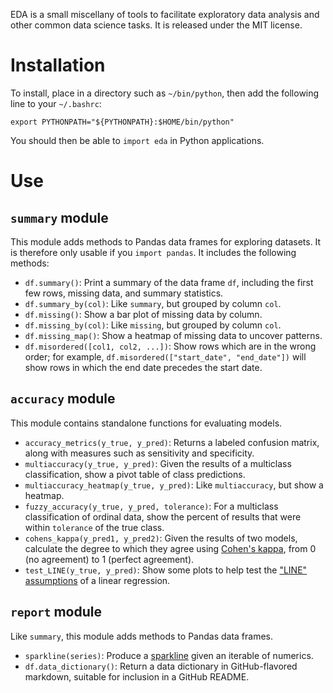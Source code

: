 EDA is a small miscellany of tools to facilitate exploratory data analysis and other common data science tasks. It is released under the MIT license.

# Installation

To install, place in a directory such as `~/bin/python`, then add the following line to your `~/.bashrc`:

``` {.bash}
export PYTHONPATH="${PYTHONPATH}:$HOME/bin/python"
```

You should then be able to `import eda` in Python applications.

# Use

## `summary` module

This module adds methods to Pandas data frames for exploring datasets. It is therefore only usable if you `import pandas`. It includes the following methods:

* `df.summary()`: Print a summary of the data frame `df`, including the first few rows, missing data, and summary statistics.
* `df.summary_by(col)`: Like `summary`, but grouped by column `col`.
* `df.missing()`: Show a bar plot of missing data by column.
* `df.missing_by(col)`: Like `missing`, but grouped by column `col`.
* `df.missing_map()`: Show a heatmap of missing data to uncover patterns.
* `df.misordered([col1, col2, ...])`: Show rows which are in the wrong order; for example, `df.misordered(["start_date", "end_date"])` will show rows in which the end date precedes the start date.

## `accuracy` module

This module contains standalone functions for evaluating models.

* `accuracy_metrics(y_true, y_pred)`: Returns a labeled confusion matrix, along with measures such as sensitivity and specificity.
* `multiaccuracy(y_true, y_pred)`: Given the results of a multiclass classification, show a pivot table of class predictions.
* `multiaccuracy_heatmap(y_true, y_pred)`: Like `multiaccuracy`, but show a heatmap.
* `fuzzy_accuracy(y_true, y_pred, tolerance)`: For a multiclass classification of ordinal data, show the percent of results that were within `tolerance` of the true class.
* `cohens_kappa(y_pred1, y_pred2)`: Given the results of two models, calculate the degree to which they agree using [Cohen's kappa](https://en.wikipedia.org/wiki/Cohen%27s_kappa), from 0 (no agreement) to 1 (perfect agreement).
* `test_LINE(y_true, y_pred)`: Show some plots to help test the ["LINE" assumptions](http://people.duke.edu/~rnau/testing.htm) of a linear regression.

## `report` module

Like `summary`, this module adds methods to Pandas data frames.

* `sparkline(series)`: Produce a [sparkline](https://www.edwardtufte.com/bboard/q-and-a-fetch-msg?msg_id=0001OR&topic_id=1) given an iterable of numerics.
* `df.data_dictionary()`: Return a data dictionary in GitHub-flavored markdown, suitable for inclusion in a GitHub README.
